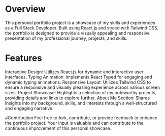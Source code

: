 # Overview
This personal portfolio project is a showcase of my skills and experiences as a Full Stack Developer. Built using React.js and styled with Tailwind CSS, the portfolio is designed to provide a visually appealing and responsive presentation of my professional journey, projects, and skills.

# Features
Interactive Design: Utilizes React.js for dynamic and interactive user interfaces.
Typing Animation: Implements React Typed for engaging and dynamic typing animations.
Responsive Layout: Utilizes Tailwind CSS to ensure a responsive and visually pleasing experience across various screen sizes.
Project Showcase: Highlights a selection of my noteworthy projects, providing details and links to explore further.
About Me Section: Shares insights into my background, skills, and interests through a well-structured and engaging narrative.

#Contribution
Feel free to fork, contribute, or provide feedback to enhance the portfolio project. Your input is valuable and can contribute to the continuous improvement of this personal showcase.


